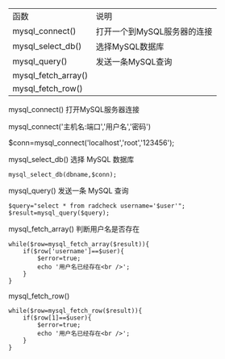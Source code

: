 <table>
<tr><td>函数</td><td>说明</td></tr>
<tr><td>mysql_connect()</td><td>打开一个到MySQL服务器的连接</td></tr>
<tr><td>mysql_select_db()</td><td>选择MySQL数据库</td></tr>
<tr><td>mysql_query()</td><td>发送一条MySQL查询</td></tr>
<tr><td>mysql_fetch_array()</td><td></td></tr>
<tr><td>mysql_fetch_row()</td><td></td></tr>
</table>

mysql_connect() 打开MySQL服务器连接

mysql_connect('主机名:端口','用户名','密码')

  $conn=mysql_connect('localhost','root','123456');

mysql_select_db()  选择 MySQL 数据库

	mysql_select_db(dbname,$conn);
	
mysql_query()   发送一条 MySQL 查询

	$query="select * from radcheck username='$user'";
	$result=mysql_query($query);

mysql_fetch_array()  判断用户名是否存在

	while($row=mysql_fetch_array($result)){
		if($row['username']==$user){
			$error=true;
			echo '用户名已经存在<br />';
		}
	}

mysql_fetch_row()  

	while($row=mysql_fetch_row($result)){
		if($row[1]==$user){
			$error=true;
			echo '用户名已经存在<br />';
		}
	}
